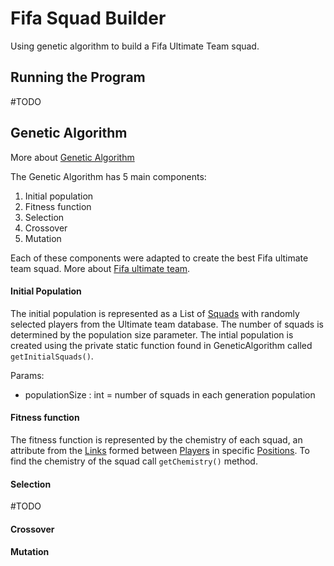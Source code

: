 # Fifa Squad Builder

Using genetic algorithm to build a Fifa Ultimate Team squad.

## Running the Program

#TODO

## Genetic Algorithm

More about [Genetic Algorithm](https://towardsdatascience.com/introduction-to-genetic-algorithms-including-example-code-e396e98d8bf3)

The Genetic Algorithm has 5 main components:
1. Initial population
2. Fitness function
3. Selection
4. Crossover
5. Mutation

Each of these components were adapted to create the best Fifa ultimate team squad. More about [Fifa ultimate team](https://www.ea.com/games/fifa/fifa-19/ultimate-team/beginners-guide-fut).

#### Initial Population

The initial population is represented as a List of [Squads](https://github.com/aoshiro10/fifa-squad-builder/blob/master/src/main/java/Squad.java) with randomly selected players from the Ultimate team database. The number of squads is determined by the population size parameter. The intial population is created using the private static function found in GeneticAlgorithm called ```getInitialSquads()```.

Params: 
- populationSize : int = number of squads in each generation population

#### Fitness function

The fitness function is represented by the chemistry of each squad, an attribute from the [Links](https://github.com/aoshiro10/fifa-squad-builder/blob/master/src/main/java/Link.java) formed between [Players](https://github.com/aoshiro10/fifa-squad-builder/blob/master/src/main/java/Player.java) in specific [Positions](https://github.com/aoshiro10/fifa-squad-builder/blob/master/src/main/java/Position.java). To find the chemistry of the squad call ```getChemistry()``` method.  

#### Selection

#TODO

#### Crossover


#### Mutation

